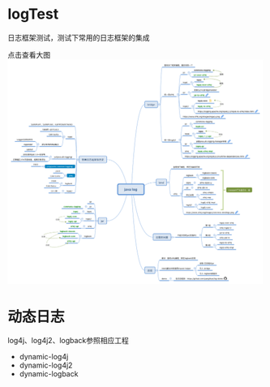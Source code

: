 # logTest
日志框架测试，测试下常用的日志框架的集成

点击查看大图
![](https://raw.githubusercontent.com/yanglikun/log-demo/3a0d34b77b8ce456fa2c711716e2a10140d69efd/java_log.png)

# 动态日志
log4j、log4j2、logback参照相应工程
 - dynamic-log4j
 - dynamic-log4j2
 - dynamic-logback